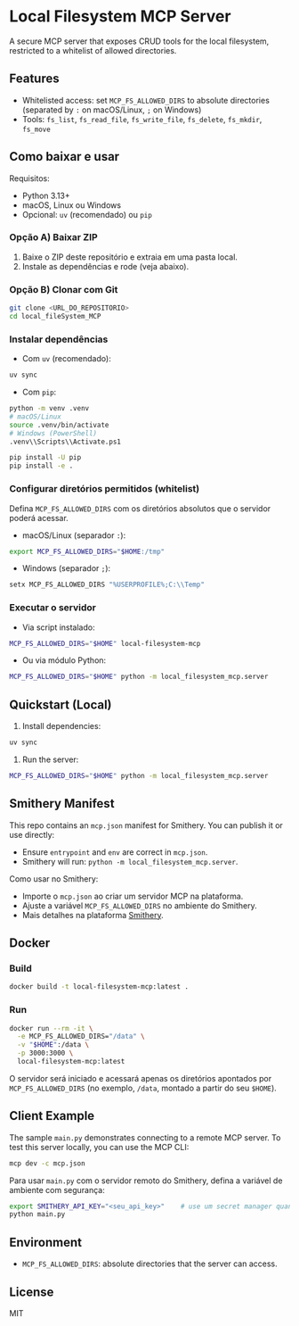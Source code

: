 # Local Filesystem MCP Server

A secure MCP server that exposes CRUD tools for the local filesystem, restricted to a whitelist of allowed directories.

## Features

- Whitelisted access: set `MCP_FS_ALLOWED_DIRS` to absolute directories (separated by `:` on macOS/Linux, `;` on Windows)
- Tools: `fs_list`, `fs_read_file`, `fs_write_file`, `fs_delete`, `fs_mkdir`, `fs_move`

## Como baixar e usar

Requisitos:

- Python 3.13+
- macOS, Linux ou Windows
- Opcional: `uv` (recomendado) ou `pip`

### Opção A) Baixar ZIP

1. Baixe o ZIP deste repositório e extraia em uma pasta local.
2. Instale as dependências e rode (veja abaixo).

### Opção B) Clonar com Git

```bash
git clone <URL_DO_REPOSITORIO>
cd local_fileSystem_MCP
```

### Instalar dependências

- Com `uv` (recomendado):

```bash
uv sync
```

- Com `pip`:

```bash
python -m venv .venv
# macOS/Linux
source .venv/bin/activate
# Windows (PowerShell)
.venv\\Scripts\\Activate.ps1

pip install -U pip
pip install -e .
```

### Configurar diretórios permitidos (whitelist)

Defina `MCP_FS_ALLOWED_DIRS` com os diretórios absolutos que o servidor poderá acessar.

- macOS/Linux (separador `:`):

```bash
export MCP_FS_ALLOWED_DIRS="$HOME:/tmp"
```

- Windows (separador `;`):

```powershell
setx MCP_FS_ALLOWED_DIRS "%USERPROFILE%;C:\\Temp"
```

### Executar o servidor

- Via script instalado:

```bash
MCP_FS_ALLOWED_DIRS="$HOME" local-filesystem-mcp
```

- Ou via módulo Python:

```bash
MCP_FS_ALLOWED_DIRS="$HOME" python -m local_filesystem_mcp.server
```

## Quickstart (Local)

1. Install dependencies:

```bash
uv sync
```

1. Run the server:

```bash
MCP_FS_ALLOWED_DIRS="$HOME" python -m local_filesystem_mcp.server
```

## Smithery Manifest

This repo contains an `mcp.json` manifest for Smithery. You can publish it or use directly:

- Ensure `entrypoint` and `env` are correct in `mcp.json`.
- Smithery will run: `python -m local_filesystem_mcp.server`.

Como usar no Smithery:

- Importe o `mcp.json` ao criar um servidor MCP na plataforma.
- Ajuste a variável `MCP_FS_ALLOWED_DIRS` no ambiente do Smithery.
- Mais detalhes na plataforma [Smithery](https://smithery.ai/).

## Docker

### Build

```bash
docker build -t local-filesystem-mcp:latest .
```

### Run

```bash
docker run --rm -it \
  -e MCP_FS_ALLOWED_DIRS="/data" \
  -v "$HOME":/data \
  -p 3000:3000 \
  local-filesystem-mcp:latest
```

O servidor será iniciado e acessará apenas os diretórios apontados por `MCP_FS_ALLOWED_DIRS` (no exemplo, `/data`, montado a partir do seu `$HOME`).

## Client Example

The sample `main.py` demonstrates connecting to a remote MCP server. To test this server locally, you can use the MCP CLI:

```bash
mcp dev -c mcp.json
```

Para usar `main.py` com o servidor remoto do Smithery, defina a variável de ambiente com segurança:

```bash
export SMITHERY_API_KEY="<seu_api_key>"    # use um secret manager quando possível
python main.py
```

## Environment

- `MCP_FS_ALLOWED_DIRS`: absolute directories that the server can access.

## License

MIT
